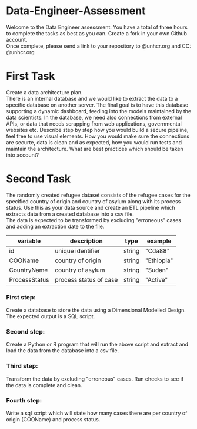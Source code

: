 # Data-Engineer-Assessment
Welcome to the Data Engineer assessment. You have a total of three hours to complete the tasks as best as you can. 
Create a fork in your own Github account. <br />
Once complete, please send a link to your repository to @unhcr.org and CC: @unhcr.org <br />

# First Task

Create a data architecture plan.  <br />
There is an internal database and we would like to extract the data to a specific database on another server. The final goal is to have this database supporting a dynamic dashboard, feeding into the models maintained by the data scientists. In the database, we need also connections from external APIs, or data that needs scrapping from web applications, governmental websites etc.  Describe step by step how you would build a secure pipeline, feel free to use visual elements. How you would make sure the connections are securte, data is clean and as expected, how you would run tests and maintain the architecture. 
What are best practices which should be taken into account?

# Second Task

The randomly created refugee dataset consists of the refugee cases for the specified country of origin and country of asylum along with its process status. 
Use this as your data source and create an ETL pipeline which extracts data from a created database into a csv file.  <br />
The data is expected to be transformed by excluding "erroneous" cases and adding an extraction date to the file. 

| variable | description | type | example |
| --- | --- |--- |--- |
| id       | unique identifier | string | "Cda88" |
| COOName       | country of origin | string | "Ethiopia" |
| CountryName       | country of asylum | string | "Sudan" |
| ProcessStatus       | process status of case | string | "Active" |


### First step: 
Create a database to store the data using a Dimensional Modelled Design. <br />
The expected output is a SQL script. 
            
### Second step: 
Create a Python or R program that will run the above script and extract and load the data from the database into a csv file. 

### Third step: 
Transform the data by excluding "erroneous" cases. Run checks to see if the data is complete and clean. 

### Fourth step: 
Write a sql script which will state how many cases there are per country of origin (COOName) and process status. 


